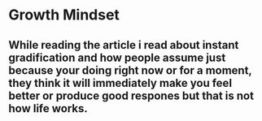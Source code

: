 # Growth Mindset
<h2> While reading the article i read about instant gradification and how people assume just because your doing right now or for a moment, they think it will immediately make you feel better or produce good respones but that is not how life works.

